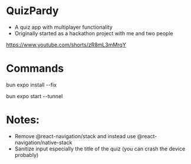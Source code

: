 # QuizPardy
- A quiz app with multiplayer functionality
- Originally started as a hackathon project with me and two people

https://www.youtube.com/shorts/zR8mL3mMrqY

# Commands
bun expo install --fix

bun expo start --tunnel

# Notes:
- Remove @react-navigation/stack and instead use @react-navigation/native-stack
- Sanitize input especially the title of the quiz (you can crash the device probably)